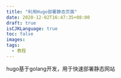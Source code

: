 ```yaml
---
title: "利用Hugo部署静态页面"
date: 2020-12-02T16:47:35+08:00
draft: true
isCJKLanguage: true
toc: false
images:
tags: 
  - 教程
---
```


hugo基于golang开发，用于快速部署静态网站

